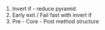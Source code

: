 1. Invert if - reduce pyramid
2. Early exit / Fail fast with invert if
3. Pre - Core - Post method structure
